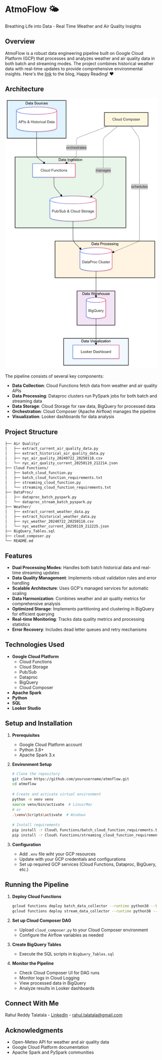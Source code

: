 # AtmoFlow 🌤️

Breathing Life into Data - Real Time Weather and Air Quality Insights

## Overview

AtmoFlow is a robust data engineering pipeline built on Google Cloud Platform (GCP) that processes and analyzes weather and air quality data in both batch and streaming modes. The project combines historical weather data with real-time updates to provide comprehensive environmental insights. Here's the [link](https://dev.to/rahul_talatala/atmoflow-breathing-life-into-data-real-time-weather-and-air-quality-insights-5db0) to the blog, Happy Reading! ❤️

## Architecture

![Project Architecture](https://github.com/rahult18/atmo-flow/blob/main/ProjectArchitecture.png?raw=true)

The pipeline consists of several key components:

- **Data Collection**: Cloud Functions fetch data from weather and air quality APIs
- **Data Processing**: Dataproc clusters run PySpark jobs for both batch and streaming data
- **Data Storage**: Cloud Storage for raw data, BigQuery for processed data
- **Orchestration**: Cloud Composer (Apache Airflow) manages the pipeline
- **Visualization**: Looker dashboards for data analysis

## Project Structure

```
├── Air Quality/
│   ├── extract_current_air_quality_data.py
│   ├── extract_historical_air_quality_data.py
│   ├── nyc_air_quality_20240722_20250118.csv
│   └── nyc_air_quality_current_20250119_212214.json
├── Cloud Functions/
│   ├── batch_cloud_function.py
│   ├── batch_cloud_function_requirements.txt
│   ├── streaming_cloud_function.py
│   └── streaming_cloud_function_requirements.txt
├── DataProc/
│   ├── dataproc_batch_pyspark.py
│   └── dataproc_stream_batch_pyspark.py
├── Weather/
│   ├── extract_current_weather_data.py
│   ├── extract_historical_weather_data.py
│   ├── nyc_weather_20240722_20250118.csv
│   └── nyc_weather_current_20250119_212225.json
├── BigQuery_Tables.sql
├── cloud_composer.py
└── README.md
```

## Features

- **Dual Processing Modes**: Handles both batch historical data and real-time streaming updates
- **Data Quality Management**: Implements robust validation rules and error handling
- **Scalable Architecture**: Uses GCP's managed services for automatic scaling
- **Data Harmonization**: Combines weather and air quality metrics for comprehensive analysis
- **Optimized Storage**: Implements partitioning and clustering in BigQuery for efficient querying
- **Real-time Monitoring**: Tracks data quality metrics and processing statistics
- **Error Recovery**: Includes dead letter queues and retry mechanisms

## Technologies Used

- **Google Cloud Platform**
  - Cloud Functions
  - Cloud Storage
  - Pub/Sub
  - Dataproc
  - BigQuery
  - Cloud Composer
- **Apache Spark**
- **Python**
- **SQL**
- **Looker Studio**

## Setup and Installation

1. **Prerequisites**
   - Google Cloud Platform account
   - Python 3.8+
   - Apache Spark 3.x

2. **Environment Setup**
   ```bash
   # Clone the repository
   git clone https://github.com/yourusername/atmoflow.git
   cd atmoflow

   # Create and activate virtual environment
   python -m venv venv
   source venv/bin/activate  # Linux/Mac
   # or
   .\venv\Scripts\activate  # Windows

   # Install requirements
   pip install -r Cloud\ Functions/batch_cloud_function_requirements.txt
   pip install -r Cloud\ Functions/streaming_cloud_function_requirements.txt
   ```

3. **Configuration**
   - Add `.env` file wiht your GCP resources
   - Update with your GCP credentials and configurations
   - Set up required GCP services (Cloud Functions, Dataproc, BigQuery, etc.)

## Running the Pipeline

1. **Deploy Cloud Functions**
   ```bash
   gcloud functions deploy batch_data_collector --runtime python38 --trigger-http
   gcloud functions deploy stream_data_collector --runtime python38 --trigger-http
   ```

2. **Set up Cloud Composer DAG**
   - Upload `cloud_composer.py` to your Cloud Composer environment
   - Configure the Airflow variables as needed

3. **Create BigQuery Tables**
   - Execute the SQL scripts in `BigQuery_Tables.sql`

4. **Monitor the Pipeline**
   - Check Cloud Composer UI for DAG runs
   - Monitor logs in Cloud Logging
   - View processed data in BigQuery
   - Analyze results in Looker dashboards

## Connect With Me

Rahul Reddy Talatala - [LinkedIn](https://www.linkedin.com/in/rahul-reddy-t/) - rahul.talatala@gmail.com

## Acknowledgments

- Open-Meteo API for weather and air quality data
- Google Cloud Platform documentation
- Apache Spark and PySpark communities
